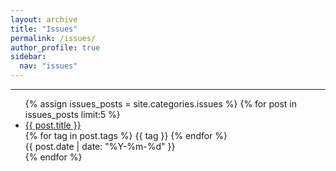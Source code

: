 ```yaml
---
layout: archive
title: "Issues"
permalink: /issues/
author_profile: true
sidebar:
  nav: "issues"
---
```

---

<link href="{{'assets/css/home.css'|relative_url}}" rel="stylesheet">
<div class="post_platform">
	<div style="flex: 1">
		<ul class="card-list">
			{% assign issues_posts = site.categories.issues %}
			{% for post in issues_posts limit:5 %}
				<li>
				<a href="{{ post.url }}">{{ post.title }}</a><br>
				{% for tag in post.tags %}
					<span class="tag">{{ tag }}</span>
				{% endfor %}
				<br>
				<span class="date">{{ post.date | date: "%Y-%m-%d" }}</span>
				</li>
			{% endfor %}
		</ul>
	</div>
</div>